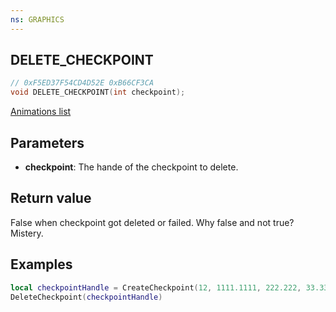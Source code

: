 ```yaml
---
ns: GRAPHICS
---
```

## DELETE_CHECKPOINT

```c
// 0xF5ED37F54CD4D52E 0xB66CF3CA
void DELETE_CHECKPOINT(int checkpoint);
```
[Animations list](https://raw.githubusercontent.com/DurtyFree/gta-v-data-dumps/master/animDictsCompact.json)

## Parameters
* **checkpoint**: The hande of the checkpoint to delete.

## Return value
False when checkpoint got deleted or failed. Why false and not true? Mistery.

## Examples
```lua
local checkpointHandle = CreateCheckpoint(12, 1111.1111, 222.222, 33.33, 2222.2222, 333.333, 44.44, 5.0, 255, 0, 0, 200, 0)
DeleteCheckpoint(checkpointHandle)
```

